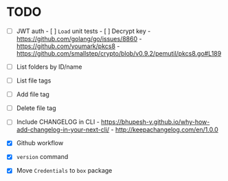 # TODO

- [ ] JWT auth
      - [ ] `Load` unit tests
      - [ ] Decrypt key
            - https://github.com/golang/go/issues/8860
            - https://github.com/youmark/pkcs8
            - https://github.com/smallstep/crypto/blob/v0.9.2/pemutil/pkcs8.go#L189

- [ ] List folders by ID/name
- [ ] List file tags
- [ ] Add file tag
- [ ] Delete file tag

- [ ] Include CHANGELOG in CLI
      - https://bhupesh-v.github.io/why-how-add-changelog-in-your-next-cli/
      - http://keepachangelog.com/en/1.0.0

- [x] Github workflow
- [x] `version` command
- [x] Move `Credentials` to `box` package
